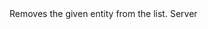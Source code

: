 <function name="RemoveEntity" parent="EntityList" type="classfunc">
	<description>
		Removes the given entity from the list.
		<added version="0.7"></added>
	</description>
	<realm>Server</realm>
	<args>
		<arg name="entity" type="Entity"></arg>
	</args>
</function>